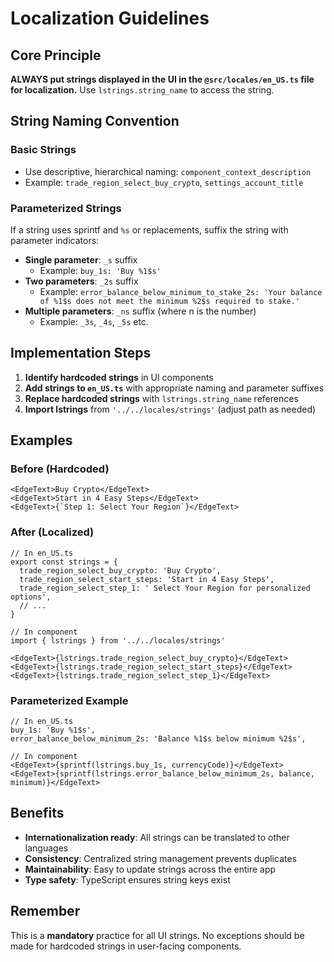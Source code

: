 # Localization Guidelines

## Core Principle

**ALWAYS put strings displayed in the UI in the `@src/locales/en_US.ts` file for localization.** Use `lstrings.string_name` to access the string.

## String Naming Convention

### Basic Strings

- Use descriptive, hierarchical naming: `component_context_description`
- Example: `trade_region_select_buy_crypto`, `settings_account_title`

### Parameterized Strings

If a string uses sprintf and `%s` or replacements, suffix the string with parameter indicators:

- **Single parameter**: `_s` suffix
  - Example: `buy_1s: 'Buy %1$s'`
- **Two parameters**: `_2s` suffix
  - Example: `error_balance_below_minimum_to_stake_2s: 'Your balance of %1$s does not meet the minimum %2$s required to stake.'`
- **Multiple parameters**: `_ns` suffix (where n is the number)
  - Example: `_3s`, `_4s`, `_5s` etc.

## Implementation Steps

1. **Identify hardcoded strings** in UI components
2. **Add strings to `en_US.ts`** with appropriate naming and parameter suffixes
3. **Replace hardcoded strings** with `lstrings.string_name` references
4. **Import lstrings** from `'../../locales/strings'` (adjust path as needed)

## Examples

### Before (Hardcoded)

```tsx
<EdgeText>Buy Crypto</EdgeText>
<EdgeText>Start in 4 Easy Steps</EdgeText>
<EdgeText>{`Step 1: Select Your Region`}</EdgeText>
```

### After (Localized)

```tsx
// In en_US.ts
export const strings = {
  trade_region_select_buy_crypto: 'Buy Crypto',
  trade_region_select_start_steps: 'Start in 4 Easy Steps',
  trade_region_select_step_1: ' Select Your Region for personalized options',
  // ...
}

// In component
import { lstrings } from '../../locales/strings'

<EdgeText>{lstrings.trade_region_select_buy_crypto}</EdgeText>
<EdgeText>{lstrings.trade_region_select_start_steps}</EdgeText>
<EdgeText>{lstrings.trade_region_select_step_1}</EdgeText>
```

### Parameterized Example

```tsx
// In en_US.ts
buy_1s: 'Buy %1$s',
error_balance_below_minimum_2s: 'Balance %1$s below minimum %2$s',

// In component
<EdgeText>{sprintf(lstrings.buy_1s, currencyCode)}</EdgeText>
<EdgeText>{sprintf(lstrings.error_balance_below_minimum_2s, balance, minimum)}</EdgeText>
```

## Benefits

- **Internationalization ready**: All strings can be translated to other languages
- **Consistency**: Centralized string management prevents duplicates
- **Maintainability**: Easy to update strings across the entire app
- **Type safety**: TypeScript ensures string keys exist

## Remember

This is a **mandatory** practice for all UI strings. No exceptions should be made for hardcoded strings in user-facing components.
